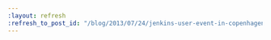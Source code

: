 ```yaml
---
:layout: refresh
:refresh_to_post_id: "/blog/2013/07/24/jenkins-user-event-in-copenhagen-on-september-6"
---
```

